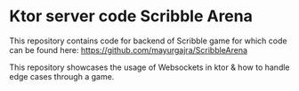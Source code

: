 # Ktor server code Scribble Arena

This repository contains code for backend of Scribble game for which code can be found here: https://github.com/mayurgajra/ScribbleArena

This repository showcases the usage of Websockets in ktor & how to handle edge cases through a game. 